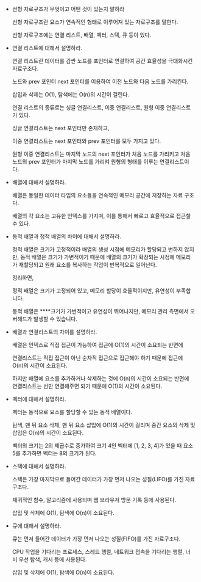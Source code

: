 - 선형 자료구조가 무엇이고 어떤 것이 있는지 말하라
    
    선형 자료구조란 요소가 연속적인 형태로 이루어져 있는 자료구조를 말한다.
    
    선형 자료구조에는 연결 리스트, 배열, 벡터, 스택, 큐 등이 있다.
    
- 연결 리스트에 대해서 설명하라.
    
    연결 리스트란 데이터를 감싼 노드를 포인터로 연결하여 공간 효율성을 극대화시킨 자료구조다.
    
    노드와 prev 포인터 next 포인터를 이용하여 이전 노드와 다음 노드를 가리킨다.
    
    삽입과 삭제는 O(1), 탐색에는 O(n)의 시간이 걸린다.
    
    연결 리스트의 종류로는 싱글 연결리스트, 이중 연결리스트, 원형 이중 연결리스트가 있다.
    
    싱글 연결리스트는 next 포인터만 존재하고,
    
    이중 연결리스트는 next 포인터와 prev 포인터를 모두 가지고 있다.
    
    원형 이중 연결리스트는 마지막 노드의 next 포인터가 처음 노드를 가리키고 처음 노드의 prev 포인터가 마지막 노드를 가리켜 원형의 형태를 이루는 연결리스트이다.
    
- 배열에 대해서 설명하라.
    
    배열은 동일한 데이터 타입의 요소들을 연속적인 메모리 공간에 저장하는 자료 구조다.
    
    배열의 각 요소는 고유한 인덱스를 가지며, 이를 통해서 빠르고 효율적으로 접근할 수 있다.
    
- 동적 배열과 정적 배열의 차이에 대해서 설명하라.
    
    정적 배열은 크기가 고정적이라 배열의 생성 시점에 메모리가 할당되고 변하지 않지만, 동적 배열은 크기가 가변적이기 때문에 배열의 크기가 확장되는 시점에 메모리가  재할당되고 원래 요소를 복사하는 작업이 반복적으로 일어난다.
    
    정리하면,
    
    정적 배열은 크기가 고정되어 있고, 메모리 할당이 효율적이지만, 유연성이 부족합니다.
    
    동적 배열은 ****크기가 가변적이고 유연성이 뛰어나지만, 메모리 관리 측면에서 오버헤드가 발생할 수 있습니다.
    
- 배열과 연결리스트의 차이를 설명하라.
    
    배열은 인덱스로 직접 접근이 가능하여 접근에 O(1)의 시간이 소요되는 반면에
    
    연결리스트는 직접 접근이 아닌 순차적 접근으로 접근해야 하기 때문에 접근에 O(n)의 시간이 소요된다.
    
    하지만 배열에 요소를 추가하거나 삭제하는 것에 O(n)의 시간이 소요되는 반면에 연결리스트는 선만 연결해주면 되기 때문에 O(1)의 시간이 소요된다.
    
- 벡터에 대해서 설명하라.
    
    벡터는 동적으로 요소를 할당할 수 있는 동적 배열이다.
    
    탐색, 맨 뒤 요소 삭제, 맨 뒤 요소 삽입에 O(1)의 시간이 걸리며 중간 요소의 삭제 및 삽입은 O(n)의 시간이 소요된다.
    
    벡터의 크기는 2의 제곱수로 증가하여 크기 4인 벡터에 [1, 2, 3, 4]가 있을 때 요소 5를 추가하면 벡터는 8의 크기가 된다.
    
- 스택에 대해서 설명하라.
    
    스택은 가장 마지막으로 들어간 데이터가 가장 먼저 나오는 성질(LIFO)를 가진 자료구조다.
    
    재귀적인 함수, 알고리즘에 사용되며 웹 브라우저 방문 기록 등에 사용된다.
    
    삽입 및 삭제에 O(1), 탐색에 O(n)이 소요된다.
    
- 큐에 대해서 설명하라.
    
    큐는 먼저 들어간 데이터가 가장 먼저 나오는 성질(FIFO)를 가진 자료구조다.
    
    CPU 작업을 기다리는 프로세스, 스레드 행렬, 네트워크 접속을 기다리는 행렬, 너비 우선 탐색, 캐시 등에 사용된다.
    
    삽입 및 삭제에 O(1), 탐색에 O(n)이 소요된다.
